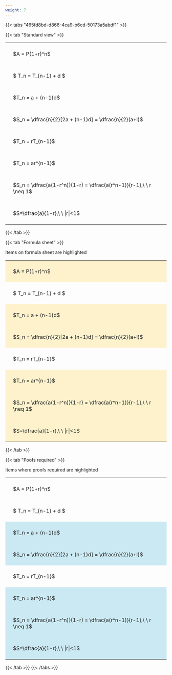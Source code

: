 ```yaml
---
weight: 7
---
```


{{< tabs "465fd8bd-d866-4ca9-b6cd-50173a5abdf1" >}}

{{< tab "Standard view" >}}

<style type="text/css">
#T_4f2e0 th.col_heading {
  text-align: left;
  font-size: 1em;
}
#T_4f2e0 td {
  text-align: left;
  font-size: 1em;
  padding: 1.5em;
}
</style>
<table id="T_4f2e0">
  <thead>
  </thead>
  <tbody>
    <tr>
      <td id="T_4f2e0_row0_col0" class="data row0 col0" >$A = P(1+r)^n$</td>
    </tr>
    <tr>
      <td id="T_4f2e0_row1_col0" class="data row1 col0" >$ T_n = T_{n-1} + d $</td>
    </tr>
    <tr>
      <td id="T_4f2e0_row2_col0" class="data row2 col0" >$T_n = a + (n-1)d$</td>
    </tr>
    <tr>
      <td id="T_4f2e0_row3_col0" class="data row3 col0" >$S_n = \dfrac{n}{2}[2a + (n-1)d] = \dfrac{n}{2}(a+l)$</td>
    </tr>
    <tr>
      <td id="T_4f2e0_row4_col0" class="data row4 col0" >$T_n = rT_{n-1}$</td>
    </tr>
    <tr>
      <td id="T_4f2e0_row5_col0" class="data row5 col0" >$T_n = ar^{n-1}$</td>
    </tr>
    <tr>
      <td id="T_4f2e0_row6_col0" class="data row6 col0" >$S_n = \dfrac{a(1-r^n)}{1-r} = \dfrac{a(r^n-1)}{r-1},\ \  r \neq 1$</td>
    </tr>
    <tr>
      <td id="T_4f2e0_row7_col0" class="data row7 col0" >$S=\dfrac{a}{1-r},\ \ |r|<1$</td>
    </tr>
  </tbody>
</table>
{{< /tab >}}

{{< tab "Formula sheet" >}}

Items on formula sheet are highlighted 
<br>
<style type="text/css">
#T_a0386 th.col_heading {
  text-align: left;
  font-size: 1em;
}
#T_a0386 td {
  text-align: left;
  font-size: 1em;
  padding: 1.5em;
}
#T_a0386_row0_col0, #T_a0386_row2_col0, #T_a0386_row3_col0, #T_a0386_row5_col0, #T_a0386_row6_col0, #T_a0386_row7_col0 {
  background-color: rgba(255,194,10, 0.2);
}
#T_a0386_row1_col0, #T_a0386_row4_col0 {
  background-color: rgba(0,0,0,0);
}
</style>
<table id="T_a0386">
  <thead>
  </thead>
  <tbody>
    <tr>
      <td id="T_a0386_row0_col0" class="data row0 col0" >$A = P(1+r)^n$</td>
    </tr>
    <tr>
      <td id="T_a0386_row1_col0" class="data row1 col0" >$ T_n = T_{n-1} + d $</td>
    </tr>
    <tr>
      <td id="T_a0386_row2_col0" class="data row2 col0" >$T_n = a + (n-1)d$</td>
    </tr>
    <tr>
      <td id="T_a0386_row3_col0" class="data row3 col0" >$S_n = \dfrac{n}{2}[2a + (n-1)d] = \dfrac{n}{2}(a+l)$</td>
    </tr>
    <tr>
      <td id="T_a0386_row4_col0" class="data row4 col0" >$T_n = rT_{n-1}$</td>
    </tr>
    <tr>
      <td id="T_a0386_row5_col0" class="data row5 col0" >$T_n = ar^{n-1}$</td>
    </tr>
    <tr>
      <td id="T_a0386_row6_col0" class="data row6 col0" >$S_n = \dfrac{a(1-r^n)}{1-r} = \dfrac{a(r^n-1)}{r-1},\ \  r \neq 1$</td>
    </tr>
    <tr>
      <td id="T_a0386_row7_col0" class="data row7 col0" >$S=\dfrac{a}{1-r},\ \ |r|<1$</td>
    </tr>
  </tbody>
</table>
{{< /tab >}}

{{< tab "Poofs required" >}}

Items where proofs required are highlighted 
<br>
<style type="text/css">
#T_f0369 th.col_heading {
  text-align: left;
  font-size: 1em;
}
#T_f0369 td {
  text-align: left;
  font-size: 1em;
  padding: 1.5em;
}
#T_f0369_row0_col0, #T_f0369_row1_col0, #T_f0369_row4_col0 {
  background-color: rgba(0,0,0,0);
}
#T_f0369_row2_col0, #T_f0369_row3_col0, #T_f0369_row5_col0, #T_f0369_row6_col0, #T_f0369_row7_col0 {
  background-color: rgba(0,150,200, 0.2);
}
</style>
<table id="T_f0369">
  <thead>
  </thead>
  <tbody>
    <tr>
      <td id="T_f0369_row0_col0" class="data row0 col0" >$A = P(1+r)^n$</td>
    </tr>
    <tr>
      <td id="T_f0369_row1_col0" class="data row1 col0" >$ T_n = T_{n-1} + d $</td>
    </tr>
    <tr>
      <td id="T_f0369_row2_col0" class="data row2 col0" >$T_n = a + (n-1)d$</td>
    </tr>
    <tr>
      <td id="T_f0369_row3_col0" class="data row3 col0" >$S_n = \dfrac{n}{2}[2a + (n-1)d] = \dfrac{n}{2}(a+l)$</td>
    </tr>
    <tr>
      <td id="T_f0369_row4_col0" class="data row4 col0" >$T_n = rT_{n-1}$</td>
    </tr>
    <tr>
      <td id="T_f0369_row5_col0" class="data row5 col0" >$T_n = ar^{n-1}$</td>
    </tr>
    <tr>
      <td id="T_f0369_row6_col0" class="data row6 col0" >$S_n = \dfrac{a(1-r^n)}{1-r} = \dfrac{a(r^n-1)}{r-1},\ \  r \neq 1$</td>
    </tr>
    <tr>
      <td id="T_f0369_row7_col0" class="data row7 col0" >$S=\dfrac{a}{1-r},\ \ |r|<1$</td>
    </tr>
  </tbody>
</table>
{{< /tab >}}
{{< /tabs >}}